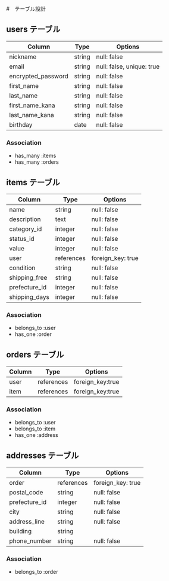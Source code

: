 #　テーブル設計

## users テーブル

| Column                 | Type     | Options                   |
| ---------------------- | -------- | ------------------------- |
| nickname               | string   | null: false               |
| email                  | string   | null: false, unique: true |
| encrypted_password     | string   | null: false               |
| first_name             | string   | null: false               |
| last_name              | string   | null: false               |
| first_name_kana        | string   | null: false               |
| last_name_kana         | string   | null: false               |
| birthday               | date     | null: false               |

### Association
- has_many :items
- has_many :orders


## items テーブル

| Column                 | Type     | Options                   |
| ---------------------- | -------- | ------------------------- |
| name                   | string   | null: false               |
| description            | text     | null: false               |
| category_id            | integer  | null: false               |
| status_id              | integer  | null: false               |
| value                  | integer  | null: false               |
| user                   | references | foreign_key: true       |
| condition              | string   | null: false               |
| shipping_free          | string   | null: false               |
| prefecture_id          | integer  | null: false               |
| shipping_days          | integer  | null: false               |

### Association
- belongs_to :user
- has_one :order


## orders テーブル

| Column                 | Type     | Options                   |
| ---------------------- | -------- | ------------------------- |
| user                   | references | foreign_key:true |
| item                   | references | foreign_key:true |

### Association
- belongs_to :user
- belongs_to :item
- has_one :address

## addresses テーブル

| Column                 | Type     | Options                   |
| ---------------------- | -------- | ------------------------- |
| order                  | references | foreign_key: true       |
| postal_code            | string   | null: false               |
| prefecture_id          | integer  | null: false               |
| city                   | string   | null: false               |
| address_line           | string   | null: false               |
| building               | string   |                           |
| phone_number           | string   | null: false               |

### Association
- belongs_to :order